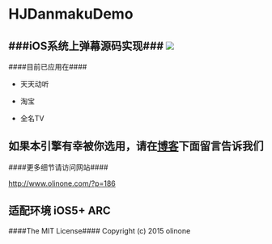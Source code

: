 # HJDanmakuDemo

###iOS系统上弹幕源码实现###
![](http://7pum7o.com1.z0.glb.clouddn.com/danmaku.jpg)
---
####目前已应用在####

- 天天动听

- 淘宝

- 全名TV

如果本引擎有幸被你选用，请在[博客](http://www.olinone.com/?p=186)下面留言告诉我们
---
####更多细节请访问网站####

http://www.olinone.com/?p=186

适配环境 iOS5+  ARC
---

####The MIT License####
Copyright (c) 2015 olinone
